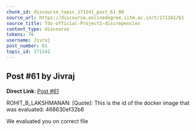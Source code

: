 ```yaml
---
chunk_id: discourse_topic_171141_post_61_00
source_url: https://discourse.onlinedegree.iitm.ac.in/t/171141/61
source_title: Tds-official-Project1-discrepencies
content_type: discourse
tokens: 76
username: Jivraj
post_number: 61
topic_id: 171141
---
```


## Post #61 by Jivraj

**Direct Link**: [Post #61](https://discourse.onlinedegree.iitm.ac.in/t/171141/61)

ROHIT_B_LAKSHMANAN:
[Quote]: 
This is the id of the docker image that was evaluated: 468630ef32b8

We evaluated you on correct file
